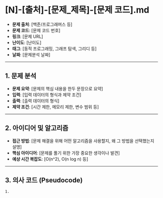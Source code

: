 # [N]-[출처]-[문제_제목]-[문제 코드].md
- **문제 출처**: [백준/프로그래머스 등]
- **문제 코드**: [문제 코드 번호]
- **링크**: [문제 URL]
- **난이도**: [난이도]
- **태그**: [동적 프로그래밍, 그래프 탐색, 그리디 등]
- **날짜**: [문제분석 날짜]

---

## 1. 문제 분석
- **문제 요약**: [문제의 핵심 내용을 한두 문장으로 요약]
- **입력**: [입력 데이터의 형식과 제약 조건]
- **출력**: [출력 데이터의 형식]
- **제약 조건**: [시간 제한, 메모리 제한, 변수 범위 등]

---

## 2. 아이디어 및 알고리즘
- **접근 방법**: [문제 해결을 위해 어떤 알고리즘을 사용할지, 왜 그 방법을 선택했는지 설명]
- **핵심 아이디어**: [문제를 풀기 위한 가장 중요한 생각이나 발견]
- **예상 시간 복잡도**: [O(n^2), O(n log n) 등]

---

## 3. 의사 코드 (Pseudocode)
```
1. 
```

